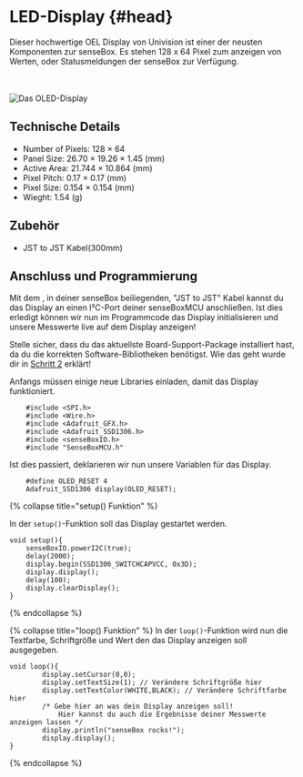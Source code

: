 # LED-Display {#head}

<div class="description">Dieser hochwertige OEL Display von Univision ist einer der neusten Komponenten zur senseBox. Es stehen 128 x 64 Pixel zum anzeigen von Werten, oder Statusmeldungen der senseBox zur Verfügung.</div>
<div class="line">
    <br>
    <br>
</div>

![Das OLED-Display](../../../../pictures/oled_top.png)

## Technische Details
   * Number of Pixels: 128 × 64
   * Panel Size: 26.70 × 19.26 × 1.45 (mm)
   * Active Area: 21.744 × 10.864 (mm)
   * Pixel Pitch: 0.17 × 0.17 (mm)
   * Pixel Size: 0.154 × 0.154 (mm)
   * Wieght: 1.54 (g)

## Zubehör
* JST to JST Kabel(300mm)

## Anschluss und Programmierung

Mit dem , in deiner senseBox beiliegenden, "JST to JST" Kabel kannst du das Display an einen I²C-Port deiner senseBoxMCU anschließen.
Ist dies erledigt können wir nun im Programmcode das Display initialisieren und unsere Messwerte live auf dem Display anzeigen!

<div class="box_warning">
    <i class="fa fa-info fa-fw" aria-hidden="true" style="color: #42acf3;"></i>
    Stelle sicher, dass du das aktuellste Board-Support-Package installiert hast, da du die korrekten Software-Bibliotheken benötigst. Wie das geht wurde dir in <a href ="../erste-schritte/board-support-packages-installieren.md">Schritt 2</a> erklärt!
</div>

Anfangs müssen einige neue Libraries einladen, damit das Display funktioniert.
```arduino
    #include <SPI.h>
    #include <Wire.h>
    #include <Adafruit_GFX.h>
    #include <Adafruit_SSD1306.h>
    #include <senseBoxIO.h>
    #include "SenseBoxMCU.h"
```
Ist dies passiert, deklarieren wir nun unsere Variablen für das Display.

```arduino
    #define OLED_RESET 4
    Adafruit_SSD1306 display(OLED_RESET);
```

{% collapse title="setup() Funktion" %}

In der `setup()`-Funktion soll das Display gestartet werden.
```arduino
void setup(){
    senseBoxIO.powerI2C(true);
    delay(2000);
    display.begin(SSD1306_SWITCHCAPVCC, 0x3D);
    display.display();
    delay(100);
    display.clearDisplay();
}
```
{% endcollapse %}

{% collapse title="loop() Funktion" %}
In der `loop()`-Funktion wird nun die Textfarbe, Schriftgröße und Wert den das Display anzeigen soll ausgegeben.

```arduino 
void loop(){
        display.setCursor(0,0);
        display.setTextSize(1); // Verändere Schriftgröße hier 
        display.setTextColor(WHITE,BLACK); // Verändere Schriftfarbe hier
        /* Gebe hier an was dein Display anzeigen soll! 
            Hier kannst du auch die Ergebnisse deiner Messwerte anzeigen lassen */
        display.println("senseBox rocks!");
        display.display();
}
```
{% endcollapse %}



